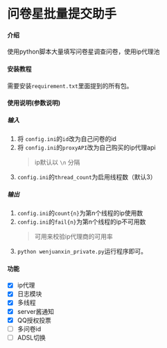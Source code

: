 <br/>  
  
# 问卷星批量提交助手

#### 介绍
使用python脚本大量填写问卷星调查问卷，使用ip代理池

#### 安装教程
需要安装`requirement.txt`里面提到的所有包。

#### 使用说明(参数说明)
##### 输入
1.  将 `config.ini`的`id`改为自己问卷的id
2.  将 `config.ini`的`proxyAPI`改为自己购买的ip代理api
    > ip默认以 `\n` 分隔 
4.  `config.ini`的`thread_count`为启用线程数（默认3）
##### 输出
1.  `config.ini`的`count{n}`为第n个线程的ip使用数
2.  `config.ini`的`fail{n}`为第n个线程的ip不可用数
    >可用来校验ip代理商的可用率
3. `python wenjuanxin_private.py`运行程序即可。

#### 功能  
- [x] ip代理
- [x] 日志模块
- [x] 多线程
- [x] server酱通知
- [x] QQ授权投票  
- [ ] 多问卷id
- [ ] ADSL切换